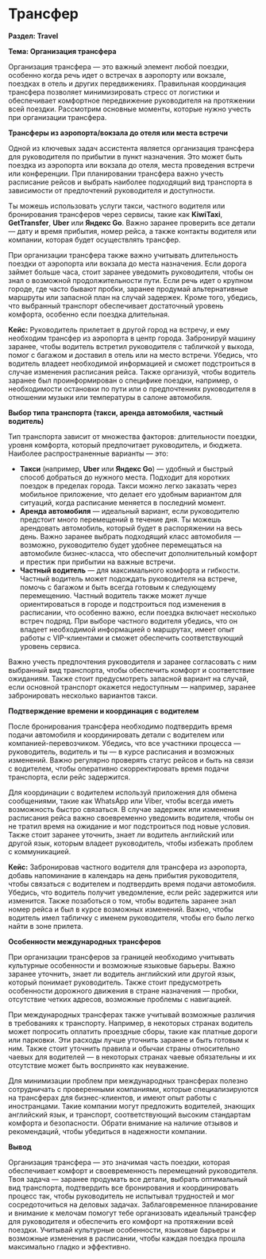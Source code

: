 # Трансфер

**Раздел: Travel**

**Тема: Организация трансфера**

Организация трансфера — это важный элемент любой поездки, особенно когда речь идет о встречах в аэропорту или вокзале, поездках в отель и других передвижениях. Правильная координация трансфера позволяет минимизировать стресс от логистики и обеспечивает комфортное передвижение руководителя на протяжении всей поездки. Рассмотрим основные моменты, которые нужно учесть при организации трансфера.

**Трансферы из аэропорта/вокзала до отеля или места встречи**

Одной из ключевых задач ассистента является организация трансфера для руководителя по прибытии в пункт назначения. Это может быть поездка из аэропорта или вокзала до отеля, места проведения встречи или конференции. При планировании трансфера важно учесть расписание рейсов и выбрать наиболее подходящий вид транспорта в зависимости от предпочтений руководителя и доступности.

Ты можешь использовать услуги такси, частного водителя или бронирования трансферов через сервисы, такие как **KiwiTaxi**, **GetTransfer**, **Uber** или **Яндекс Go**. Важно заранее проверить все детали — дату и время прибытия, номер рейса, а также контакты водителя или компании, которая будет осуществлять трансфер.

При организации трансфера также важно учитывать длительность поездки от аэропорта или вокзала до места назначения. Если дорога займет больше часа, стоит заранее уведомить руководителя, чтобы он знал о возможной продолжительности пути. Если речь идет о крупном городе, где часто бывают пробки, заранее продумай альтернативные маршруты или запасной план на случай задержек. Кроме того, убедись, что выбранный транспорт обеспечивает достаточный уровень комфорта, особенно если поездка длительная.

**Кейс:** Руководитель прилетает в другой город на встречу, и ему необходим трансфер из аэропорта в центр города. Забронируй машину заранее, чтобы водитель встретил руководителя с табличкой у выхода, помог с багажом и доставил в отель или на место встречи. Убедись, что водитель владеет необходимой информацией и сможет подстроиться в случае изменения расписания рейса. Также организуй, чтобы водитель заранее был проинформирован о специфике поездки, например, о необходимости остановки по пути или о предпочтениях руководителя в отношении музыки или температуры в салоне автомобиля.

**Выбор типа транспорта (такси, аренда автомобиля, частный водитель)**

Тип транспорта зависит от множества факторов: длительности поездки, уровня комфорта, который предпочитает руководитель, и бюджета. Наиболее распространенные варианты — это:

* **Такси** (например, **Uber** или **Яндекс Go**) — удобный и быстрый способ добраться до нужного места. Подходит для коротких поездок в пределах города. Такси можно легко заказать через мобильное приложение, что делает его удобным вариантом для ситуаций, когда расписание меняется в последний момент.
* **Аренда автомобиля** — идеальный вариант, если руководителю предстоит много перемещений в течение дня. Ты можешь арендовать автомобиль, который будет в распоряжении на весь день. Важно заранее выбрать подходящий класс автомобиля — возможно, руководителю будет удобнее перемещаться на автомобиле бизнес-класса, что обеспечит дополнительный комфорт и престиж при прибытии на важные встречи.
* **Частный водитель** — для максимального комфорта и гибкости. Частный водитель может подождать руководителя на встрече, помочь с багажом и быть всегда готовым к следующему перемещению. Частный водитель также может лучше ориентироваться в городе и подстроиться под изменения в расписании, что особенно важно, если поездка включает несколько встреч подряд. При выборе частного водителя убедись, что он владеет необходимой информацией о маршрутах, имеет опыт работы с VIP-клиентами и сможет обеспечить соответствующий уровень сервиса.

Важно учесть предпочтения руководителя и заранее согласовать с ним выбранный вид транспорта, чтобы обеспечить комфорт и соответствие ожиданиям. Также стоит предусмотреть запасной вариант на случай, если основной транспорт окажется недоступным — например, заранее забронировать несколько вариантов такси.

**Подтверждение времени и координация с водителем**

После бронирования трансфера необходимо подтвердить время подачи автомобиля и координировать детали с водителем или компанией-перевозчиком. Убедись, что все участники процесса — руководитель, водитель и ты — в курсе расписания и возможных изменений. Важно регулярно проверять статус рейсов и быть на связи с водителем, чтобы оперативно скорректировать время подачи транспорта, если рейс задержится.

Для координации с водителем используй приложения для обмена сообщениями, такие как WhatsApp или Viber, чтобы всегда иметь возможность быстро связаться. В случае задержек или изменения расписания рейса важно своевременно уведомить водителя, чтобы он не тратил время на ожидание и мог подстроиться под новые условия. Также стоит заранее уточнить, знает ли водитель английский или другой язык, которым владеет руководитель, чтобы избежать проблем с коммуникацией.

**Кейс:** Забронировав частного водителя для трансфера из аэропорта, добавь напоминание в календарь на день прибытия руководителя, чтобы связаться с водителем и подтвердить время подачи автомобиля. Убедись, что водитель получит уведомление, если рейс задержится или изменится. Также позаботься о том, чтобы водитель заранее знал номер рейса и был в курсе возможных изменений. Важно, чтобы водитель имел табличку с именем руководителя, чтобы его было легко найти в зоне прилета.

**Особенности международных трансферов**

При организации трансферов за границей необходимо учитывать культурные особенности и возможные языковые барьеры. Важно заранее уточнить, знает ли водитель английский или другой язык, который понимает руководитель. Также стоит предусмотреть особенности дорожного движения в стране назначения — пробки, отсутствие четких адресов, возможные проблемы с навигацией.

При международных трансферах также учитывай возможные различия в требованиях к транспорту. Например, в некоторых странах водитель может попросить оплатить проездные сборы, такие как платные дороги или парковки. Эти расходы лучше уточнить заранее и быть готовым к ним. Также стоит уточнить правила и обычаи страны относительно чаевых для водителей — в некоторых странах чаевые обязательны и их отсутствие может быть воспринято как неуважение.

Для минимизации проблем при международных трансферах полезно сотрудничать с проверенными компаниями, которые специализируются на трансферах для бизнес-клиентов, и имеют опыт работы с иностранцами. Такие компании могут предложить водителей, знающих английский язык, и транспорт, соответствующий высоким стандартам комфорта и безопасности. Обрати внимание на наличие отзывов и рекомендаций, чтобы убедиться в надежности компании.

**Вывод**

Организация трансфера — это значимая часть поездки, которая обеспечивает комфорт и своевременность перемещений руководителя. Твоя задача — заранее продумать все детали, выбрать оптимальный вид транспорта, подтвердить все бронирования и координировать процесс так, чтобы руководитель не испытывал трудностей и мог сосредоточиться на деловых задачах. Заблаговременное планирование и внимание к мелочам помогут тебе организовать идеальный трансфер для руководителя и обеспечить его комфорт на протяжении всей поездки. Учитывай культурные особенности, языковые барьеры и возможные изменения в расписании, чтобы каждая поездка прошла максимально гладко и эффективно.
